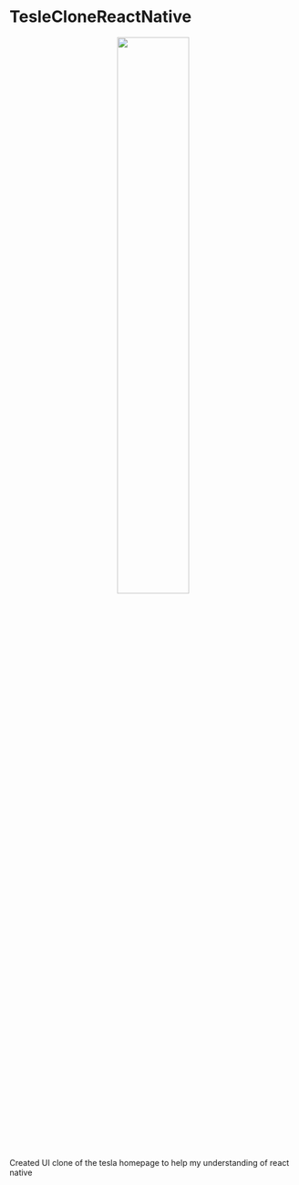 # TesleCloneReactNative

<p align="center">
  <img src="assets\images\teslabanner.pngassets\images\teslabanner.png" width="50%"/>
</p>

Created UI clone of the tesla homepage to help my understanding of react native
